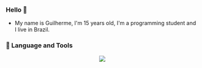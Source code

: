 ### Hello 👋

- My name is Guilherme, I'm 15 years old, I'm a programming student and I live in Brazil.

### 🔨 Language and Tools

<p align="center">
  <a href="https://skillicons.dev">
    <img src="https://skillicons.dev/icons?i=git,css,html,c,vim" />
  </a>
</p>


